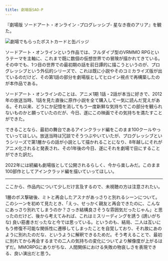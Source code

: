 ```yaml
---
title: 劇場版SAO-P
---
```


『劇場版 ソードアート・オンライン -プログレッシブ- 星なき夜のアリア』を観た。

![](https://i.imgur.com/05gVmXVh.jpg "劇場でもらったポストカードと缶バッジ")

ソードアート・オンラインという作品では、フルダイブ型のVRMMO RPGというテーマを主軸に、これまで既に数個の仮想世界での冒険が描かれてきている。その中でも、1つ目の世界での最初期の話を前日譚的に描こうというのが、プログレッシブという外伝的シリーズで、これは既に小説やそのコミカライズ版が出ているのだけど、その第1話の部分を劇場版としてヒロイン視点で再構築したのが本作品である。

ソードアート・オンラインのことは、アニメ1期 1話・2話が本当に好きで、2012年の放送当時、1話を見た直後に原作小説を全て購入して一気に読んだ覚えがある。それ以来、どうにか記憶を消してもう一度新鮮な気持ちでこの部分を観られないものかと願っていたのだが、今日、遂にこの映画でその気持ちを満たすことができた。

できることなら、最初の舞台であるアインクラッド編をこのまま100クールやっていってほしい。放送当時は冗談でそうつぶやいていたが、プログレッシブというシリーズで第1層からの話が小説として描かれることになり、8年越しにそれがアニメ化されると発表され、その1年後の今日、遂にそれを劇場で目にすることができた訳だ。

2022年には続編も劇場版として公開されるらしく、今から楽しみだ。このまま100部作としてアインクラッド編を描いていってほしい。

---

ここから、作品内について少しだけ言及するので、未視聴の方は注意されたい。

1層のボス撃破後、ミトと再会したアスナがあっさりと別れるシーンについて。このシーンを初めて見たとき、「えっ、せっかく親友と再会できたのに、こんなにあっさり別れてしまうのか？さっき結構良さそうな雰囲気だったじゃん」と思ったのだけど、後から考えてみれば、これはミスリーディングを誘う (誘いがちな) 良い筋書きだったなと今では思っている。というのも、結局、二人は互いにもう修復不可能な関係性に遷移してしまったことを自覚しており、それ故にあのように別れたのだな、というように解釈できるためだ。そう考えることで、最初に別れてから再会するまでの二人の気持ちの変化についてより解像度が上がるはずだ。MMORPGにありがちな、人間関係における失敗の物哀しさを表現できる、良い演出だと思う。
